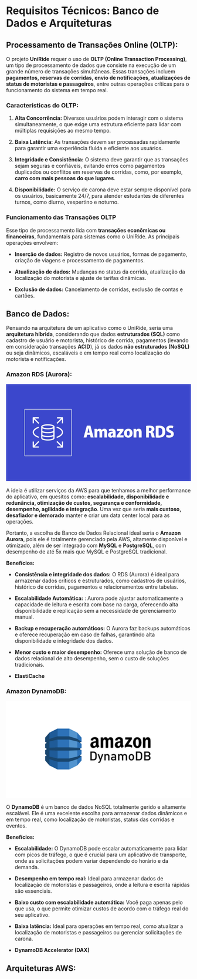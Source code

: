 # **Requisitos Técnicos: Banco de Dados e Arquiteturas**

## **Processamento de Transações Online (OLTP):**

O projeto **UniRide** requer o uso de **OLTP (Online Transaction Processing)**, um tipo de processamento de dados que consiste na execução de um grande número de transações simultâneas. Essas transações incluem **pagamentos, reservas de corridas, envio de notificações, atualizações de status de motoristas e passageiros**, entre outras operações críticas para o funcionamento do sistema em tempo real.

### **Características do OLTP:**

1. **Alta Concorrência:** Diversos usuários podem interagir com o sistema simultaneamente, o que exige uma estrutura eficiente para lidar com múltiplas requisições ao mesmo tempo.

2. **Baixa Latência:** As transações devem ser processadas rapidamente para garantir uma experiência fluida e eficiente aos usuários.

3. **Integridade e Consistência:** O sistema deve garantir que as transações sejam seguras e confiáveis, evitando erros como pagamentos duplicados ou conflitos em reservas de corridas, como, por exemplo, **carro com mais pessoas do que lugares**.

4. **Disponibilidade:** O serviço de carona deve estar sempre disponível para os usuários, basicamente 24/7, para atender estudantes de diferentes turnos, como diurno, vespertino e noturno.

### **Funcionamento das Transações OLTP**
Esse tipo de processamento lida com **transações econômicas ou financeiras**, fundamentais para sistemas como o UniRide. As principais operações envolvem:

- **Inserção de dados:** Registro de novos usuários, formas de pagamento, criação de viagens e processamento de pagamentos.

- **Atualização de dados:** Mudanças no status da corrida, atualização da localização do motorista e ajuste de tarifas dinâmicas.

- **Exclusão de dados:** Cancelamento de corridas, exclusão de contas e cartões.

## **Banco de Dados:**

Pensando na arquitetura de um aplicativo como o UniRide, seria uma **arquitetura híbrida**, considerando que dados **estruturados (SQL)** como cadastro de usuário e motorista, histórico de corrida, pagamentos (levando em consideração transações **ACID**), já os dados **não estruturados (NoSQL)** ou seja dinâmicos, escaláveis e em tempo real como localização do motorista e notificações. 

### **Amazon RDS (Aurora):**

![Amazon RDS](./Assets/amazon-rds.png)

A ideia é utilizar serviços da AWS para que tenhamos a melhor performance do aplicativo, em quesitos como: **escalabilidade, disponibilidade e redunância, otimização de custos, segurança e conformidade, desempenho, agilidade e integração**. Uma vez que seria **mais custoso, desafiador e demorado** manter e criar um data center local para as operações. 

Portanto, a escolha de Banco de Dados Relacional ideal seria o **Amazon Aurora**, pois ele é totalmente gerenciado pela AWS, altamente disponível e otimizado, além de ser integrado com **MySQL** e **PostgreSQL**, com desempenho de até 5x mais que MySQL e PostgreSQL tradicional. 

**Benefícios:**

- **Consistência e integridade dos dados:** O RDS (Aurora) é ideal para armazenar dados críticos e estruturados, como cadastros de usuários, histórico de corridas, pagamentos e relacionamentos entre tabelas.

- **Escalabilidade Automática:** : Aurora pode ajustar automaticamente a capacidade de leitura e escrita com base na carga, oferecendo alta disponibilidade e replicação sem a necessidade de gerenciamento manual.

- **Backup e recuperação automáticos:** O Aurora faz backups automáticos e oferece recuperação em caso de falhas, garantindo alta disponibilidade e integridade dos dados.

- **Menor custo e maior desempenho:** Oferece uma solução de banco de dados relacional de alto desempenho, sem o custo de soluções tradicionais.

- **ElastiCache**

### **Amazon DynamoDB:**

![Amazon DynamoDB](./Assets/dynamodb.png)

O **DynamoDB** é um banco de dados NoSQL totalmente gerido e altamente escalável. Ele é uma excelente escolha para armazenar dados dinâmicos e em tempo real, como localização de motoristas, status das corridas e eventos.

**Benefícios:**

- **Escalabilidade:** O DynamoDB pode escalar automaticamente para lidar com picos de tráfego, o que é crucial para um aplicativo de transporte, onde as solicitações podem variar dependendo do horário e da demanda.

- **Desempenho em tempo real:** Ideal para armazenar dados de localização de motoristas e passageiros, onde a leitura e escrita rápidas são essenciais.

- **Baixo custo com escalabilidade automática:** Você paga apenas pelo que usa, o que permite otimizar custos de acordo com o tráfego real do seu aplicativo.

- **Baixa latência:** Ideal para operações em tempo real, como atualizar a localização de motoristas e passageiros ou gerenciar solicitações de carona.

- **DynamoDB Accelerator (DAX)**

## **Arquiteturas AWS:**